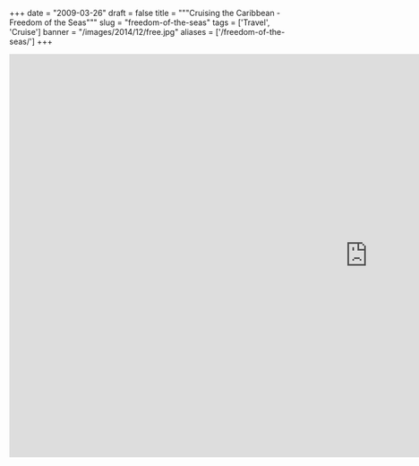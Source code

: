 
+++
date = "2009-03-26"
draft = false
title = """Cruising the Caribbean - Freedom of the Seas"""
slug = "freedom-of-the-seas"
tags = ['Travel', 'Cruise']
banner = "/images/2014/12/free.jpg"
aliases = ['/freedom-of-the-seas/']
+++

<div class="videoWrapper">
    <iframe width="1280" height="720" src="https://www.youtube.com/embed/QEWHl4QzS98?rel=0&amp;controls=0" frameborder="0" allowfullscreen title="Freedom of the Seas 2009"></iframe>
</div>